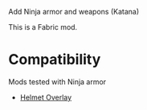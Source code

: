 Add Ninja armor and weapons (Katana)

This is a Fabric mod.

# Compatibility

Mods tested with Ninja armor

- [Helmet Overlay](https://github.com/minecraft-fr-net/helmet-overlay-mod)
